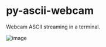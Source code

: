 # py-ascii-webcam
Webcam ASCII streaming in a terminal.

![image](https://user-images.githubusercontent.com/114104599/217110537-b6bde40d-ec33-4d5b-9fc0-45209b5f6a76.png)
